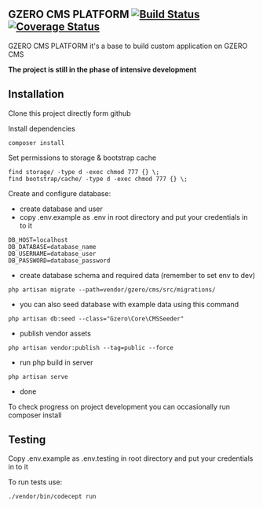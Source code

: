 ## GZERO CMS PLATFORM [![Build Status](https://travis-ci.org/GrupaZero/platform.png?branch=master)](https://travis-ci.org/GrupaZero/platform) [![Coverage Status](https://coveralls.io/repos/GrupaZero/platform/badge.svg?branch=master&service=github)](https://coveralls.io/github/GrupaZero/platform?branch=master)

GZERO CMS PLATFORM it's a base to build custom application on GZERO CMS

**The project is still in the phase of intensive development**

## Installation

Clone this project directly form github

Install dependencies

```
composer install
```

Set permissions to storage & bootstrap cache

```
find storage/ -type d -exec chmod 777 {} \;
find bootstrap/cache/ -type d -exec chmod 777 {} \;
```

Create and configure database:
 - create database and user
 - copy .env.example as .env in root directory and put your credentials in to it
 
 ```
 DB_HOST=localhost
 DB_DATABASE=database_name
 DB_USERNAME=database_user
 DB_PASSWORD=database_password
 ```
 - create database schema and required data (remember to set env to dev)
 
```
php artisan migrate --path=vendor/gzero/cms/src/migrations/
```

 - you can also seed database with example data using this command
 
```
php artisan db:seed --class="Gzero\Core\CMSSeeder"
```
 - publish vendor assets
 
```
php artisan vendor:publish --tag=public --force
```
 - run php build in server
  
```
php artisan serve
```
 - done
 
 To check progress on project development you can occasionally run composer install


## Testing

Copy .env.example as .env.testing in root directory and put your credentials in to it

To run tests use:

```
./vendor/bin/codecept run
```
